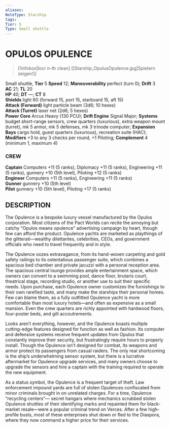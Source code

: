 ```yaml
---
aliases: 
NoteType: Starship
tags: 
Tier: 5
Type: Small shuttle
---
```

# OPULOS OPULENCE
> [!infobox|locr n-th clean]
>  [[Starship_OpulusOpulence.jpg|Spielern zeigen!]]
> 
Small shuttle, **Tier** 5 
**Speed** 12; **Maneuverability** perfect (turn 0); **Drift** 3  
**AC** 21; **TL** 20  
**HP** 40; **DT** —; **CT** 8  
**Shields** light 60 (forward 15, port 15, starboard 15, aft 15)  
**Attack (Forward)** light particle beam (3d6; 10 hexes)  
**Attack (Turret)** laser net (2d6; 5 hexes)  
**Power Core** Arcus Heavy (130 PCU); **Drift Engine** Signal Major; **Systems** budget short-range sensors, crew quarters (luxurious), extra weapon mount (turret), mk 5 armor, mk 5 defenses, mk 3 trinode computer; **Expansion Bays** cargo hold, guest quarters (luxurious), recreation suite (HAC); **Modifiers** +3 to any 3 checks per round, +1 Piloting; **Complement** 4 (minimum 1, maximum 4)

### CREW

**Captain** Computers +11 (5 ranks), Diplomacy +11 (5 ranks), Engineering +11 (5 ranks), gunnery +10 (5th level), Piloting +12 (5 ranks)  
**Engineer** Computers +11 (5 ranks), Engineering +11 (5 ranks)  
**Gunner** gunnery +10 (5th level)  
**Pilot** gunnery +10 (5th level), Piloting +17 (5 ranks)

## DESCRIPTION

The Opulence is a bespoke luxury vessel manufactured by the Opulos corporation. Most citizens of the Pact Worlds can recite the annoying but catchy “Opulos means opulence” advertising campaign by heart, though few can afford the product. Opulence yachts are marketed as playthings of the glitterati—wealthy dilettantes, celebrities, CEOs, and government officials who need to travel frequently and in style.  
  
The Opulence oozes extravagance, from its hand-woven carpeting and gold safety railings to its ostentatious passenger suite, which combines a spacious bed chamber and private jacuzzi with a personal reception area. The spacious central lounge provides ample entertainment space, which owners can convert to a swimming pool, dance floor, brutaris court, theatrical stage, recording studio, or another use to suit their specific needs. Upon purchase, each Opulence owner customizes the furnishings to their own rarefied taste, and many make the starships their personal homes. Few can blame them, as a fully outfitted Opulence yacht is more comfortable than most luxury hotels—and often as expensive as a small mansion. Even the crew quarters are richly appointed with hardwood floors, four-poster beds, and gilt accoutrements.  
  
Looks aren’t everything, however, and the Opulence boasts multiple cutting-edge features designed for function as well as fashion. Its computer and defensive systems receive frequent updates from Opulos that constantly improve their security, but frustratingly require hours to properly install. Though the Opulence isn’t designed for combat, its weapons and armor protect its passengers from casual raiders. The only real shortcoming is the ship’s underwhelming sensor system, but there is a lucrative aftermarket for Opulence upgrade services, and many owners choose to upgrade the sensors and hire a captain with the training required to operate the new equipment.  
  
As a status symbol, the Opulence is a frequent target of theft. Law enforcement impound yards are full of stolen Opulences confiscated from minor criminals brought in on unrelated charges. For a time, Opulence “recycling centers”— secret hangars where mechanics scrubbed stolen Opulence shuttles of their identifying marks and repainted them for black-market resale—were a popular criminal trend on Verces. After a few high-profile busts, most of these enterprises shut down or fled to the Diaspora, where they now command a higher price for their services.
